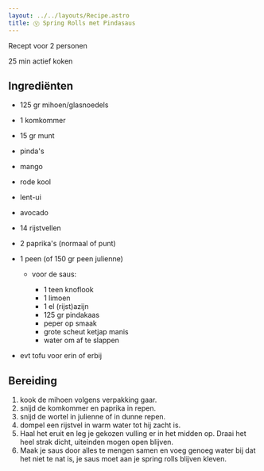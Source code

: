 ```yaml
---
layout: ../../layouts/Recipe.astro
title: Ⓥ Spring Rolls met Pindasaus
---
```

R﻿ecept voor 2 personen

25 m﻿in actief koken 

## Ingrediënten

* 1﻿25 gr mihoen/glasnoedels
* 1﻿ komkommer
* 1﻿5 gr munt
* p﻿inda's
* m﻿ango
* r﻿ode kool
* l﻿ent-ui
* a﻿vocado
* 1﻿4 rijstvellen
* 2﻿ paprika's (normaal of punt)
* 1﻿ peen (of 150 gr peen julienne)

  * v﻿oor de saus:

    * 1﻿ teen knoflook
    * 1﻿ limoen
    * 1﻿ el (rijst)azijn
    * 1﻿25 gr pindakaas
    * p﻿eper op smaak
    * g﻿rote scheut ketjap manis
    * w﻿ater om af te slappen
* e﻿vt tofu voor erin of erbij

## Bereiding

1. k﻿ook de mihoen volgens verpakking gaar. 
2. s﻿nijd de komkommer en paprika in repen.
3. s﻿nijd de wortel in julienne of in dunne repen. 
4. d﻿ompel een rijstvel in warm water tot hij zacht is. 
5. H﻿aal het eruit en leg je gekozen vulling er in het midden op. Draai het heel strak dicht, uiteinden mogen open blijven.
6. M﻿aak je saus door alles te mengen samen en voeg genoeg water bij dat het niet te nat is, je saus moet aan je spring rolls blijven kleven.